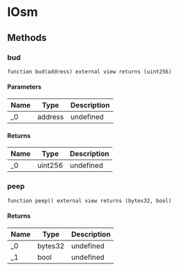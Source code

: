 # IOsm









## Methods

### bud

```solidity
function bud(address) external view returns (uint256)
```





#### Parameters

| Name | Type | Description |
|---|---|---|
| _0 | address | undefined

#### Returns

| Name | Type | Description |
|---|---|---|
| _0 | uint256 | undefined

### peep

```solidity
function peep() external view returns (bytes32, bool)
```






#### Returns

| Name | Type | Description |
|---|---|---|
| _0 | bytes32 | undefined
| _1 | bool | undefined




